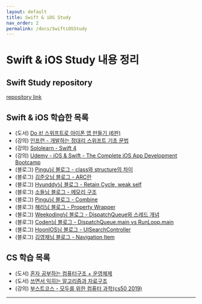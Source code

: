 ```yaml
---
layout: default
title: Swift & iOS Study
nav_order: 2
permalink: /docs/SwiftiOSStudy
---
```


# **Swift & iOS Study 내용 정리**

## **Swift Study repository**
[repository link](https://github.com/gitforyoung/swiftiosstudy)

## **Swift & iOS 학습한 목록**
- (도서) [Do it! 스위프트로 아이폰 앱 만들기 (6판)](http://www.yes24.com/Product/Goods/107679689)
- (강의) [인프런 - 개발하는 정대리 스위프트 기초 문법](https://www.inflearn.com/course/정대리-스위프트-기초/dashboard)
- (강의) [Sololearn - Swift 4](https://www.sololearn.com/learning/1075)
- (강의) [Udemy - iOS & Swift - The Complete iOS App Development Bootcamp](https://www.udemy.com/course/ios-13-app-development-bootcamp/)
- (블로그) [Pingu님 블로그 - class와 structure의 차이](https://icksw.tistory.com/271)
- (블로그) [김준오님 블로그 - ARC란](https://velog.io/@kjo1130/ARC%EB%9E%80)
- (블로그) [Hyunddy님 블로그 - Retain Cycle, weak self](https://hyunndyblog.tistory.com/154)
- (블로그) [소들님 블로그 - 메모리 구조](https://babbab2.tistory.com/25)
- (블로그) [Pingu님 블로그 - Combine](https://icksw.tistory.com/271)
- (블로그) [해리님 블로그 - Property Wrapper](https://medium.com/harrythegreat/swift-properywrapper를-이용한-값처리-a8ef0d87e8e)
- (블로그) [Weekoding님 블로그 - DispatchQueue와 스레드 개념](https://weekoding.tistory.com/8)
- (블로그) [Coden님 블로그 - DispatchQueue.main vs RunLoop.main](https://velog.io/@ictechgy/Combine-DispatchQueue.main-VS-RunLoop.main)
- (블로그) [HoonIOS님 블로그 - UISearchController](https://boidevelop.tistory.com/110)
- (블로그) [김영채님 블로그 - Navigation Item](https://velog.io/@kevinkim2586/iOS-Swift-공부-Navigation-Item)
## CS 학습 목록
- (도서) [혼자 공부하는 컴퓨터구조 + 운영체제](http://www.yes24.com/Product/Goods/111378840)
- (도서) [쓰면서 익히는 알고리즘과 자료구조](http://www.yes24.com/Product/Goods/98828718)
- (강의) [부스트코스 - 모두를 위한 컴퓨터 과학(cs50 2019)](www.boostcourse.org/cs112)

---
